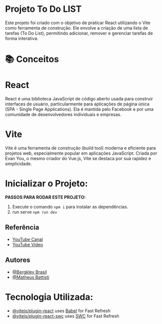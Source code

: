 # Projeto To Do LIST
Este projeto foi criado com o objetivo de praticar React utilizando o Vite como ferramenta de construção. Ele envolve a criação de uma lista de tarefas (To Do List), permitindo adicionar, remover e gerenciar tarefas de forma interativa.



# 📚 Conceitos

# React
React é uma biblioteca JavaScript de código aberto usada para construir interfaces de usuário, particularmente para aplicações de página única (SPA - Single Page Applications). Ela é mantida pelo Facebook e por uma comunidade de desenvolvedores individuais e empresas.


# Vite
Vite é uma ferramenta de construção (build tool) moderna e eficiente para projetos web, especialmente popular em aplicações JavaScript. Criada por Evan You, o mesmo criador do Vue.js, Vite se destaca por sua rapidez e simplicidade.



# Inicializar o Projeto:

 **PASSOS PARA RODAR ESTE PROJETO:**

1. Execute o comando `npm i` para instalar as dependências.
2. run serve `npm run dev`


## Referência
  - [YouTube Canal](https://www.youtube.com/@MatheusBattisti)
  - [YouTube Vídeo](https://www.youtube.com/watch?v=YVEVrigByKY)
  

## Autores

- [@Bergkley Brasil](https://github.com/Bergkley/Bergkley)
- [@Matheus Battisti](https://github.com/matheusbattisti)

# Tecnologia Utilizada:

- [@vitejs/plugin-react](https://github.com/vitejs/vite-plugin-react/blob/main/packages/plugin-react/README.md) uses [Babel](https://babeljs.io/) for Fast Refresh
- [@vitejs/plugin-react-swc](https://github.com/vitejs/vite-plugin-react-swc) uses [SWC](https://swc.rs/) for Fast Refresh
